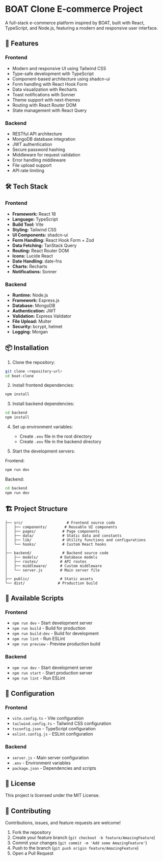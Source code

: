 # BOAT Clone E-commerce Project

A full-stack e-commerce platform inspired by BOAT, built with React, TypeScript, and Node.js, featuring a modern and responsive user interface.

## 🚀 Features

### Frontend
- Modern and responsive UI using Tailwind CSS
- Type-safe development with TypeScript
- Component-based architecture using shadcn-ui
- Form handling with React Hook Form
- Data visualization with Recharts
- Toast notifications with Sonner
- Theme support with next-themes
- Routing with React Router DOM
- State management with React Query

### Backend
- RESTful API architecture
- MongoDB database integration
- JWT authentication
- Secure password hashing
- Middleware for request validation
- Error handling middleware
- File upload support
- API rate limiting

## 🛠️ Tech Stack

### Frontend
- **Framework:** React 18
- **Language:** TypeScript
- **Build Tool:** Vite
- **Styling:** Tailwind CSS
- **UI Components:** shadcn-ui
- **Form Handling:** React Hook Form + Zod
- **Data Fetching:** TanStack Query
- **Routing:** React Router DOM
- **Icons:** Lucide React
- **Date Handling:** date-fns
- **Charts:** Recharts
- **Notifications:** Sonner

### Backend
- **Runtime:** Node.js
- **Framework:** Express.js
- **Database:** MongoDB
- **Authentication:** JWT
- **Validation:** Express Validator
- **File Upload:** Multer
- **Security:** bcrypt, helmet
- **Logging:** Morgan

## 📦 Installation

1. Clone the repository:
```bash
git clone <repository-url>
cd boat-clone
```

2. Install frontend dependencies:
```bash
npm install
```

3. Install backend dependencies:
```bash
cd backend
npm install
```

4. Set up environment variables:
   - Create `.env` file in the root directory
   - Create `.env` file in the backend directory

5. Start the development servers:

Frontend:
```bash
npm run dev
```

Backend:
```bash
cd backend
npm run dev
```

## 🏗️ Project Structure

```
├── src/                    # Frontend source code
│   ├── components/        # Reusable UI components
│   ├── pages/            # Page components
│   ├── data/             # Static data and constants
│   ├── lib/              # Utility functions and configurations
│   └── hooks/            # Custom React hooks
│
├── backend/              # Backend source code
│   ├── models/          # Database models
│   ├── routes/          # API routes
│   ├── middleware/      # Custom middleware
│   └── server.js        # Main server file
│
├── public/              # Static assets
└── dist/               # Production build
```

## 🚀 Available Scripts

### Frontend
- `npm run dev` - Start development server
- `npm run build` - Build for production
- `npm run build:dev` - Build for development
- `npm run lint` - Run ESLint
- `npm run preview` - Preview production build

### Backend
- `npm run dev` - Start development server
- `npm run start` - Start production server
- `npm run lint` - Run ESLint

## 🔧 Configuration

### Frontend
- `vite.config.ts` - Vite configuration
- `tailwind.config.ts` - Tailwind CSS configuration
- `tsconfig.json` - TypeScript configuration
- `eslint.config.js` - ESLint configuration

### Backend
- `server.js` - Main server configuration
- `.env` - Environment variables
- `package.json` - Dependencies and scripts

## 📝 License

This project is licensed under the MIT License.

## 🤝 Contributing

Contributions, issues, and feature requests are welcome!

1. Fork the repository
2. Create your feature branch (`git checkout -b feature/AmazingFeature`)
3. Commit your changes (`git commit -m 'Add some AmazingFeature'`)
4. Push to the branch (`git push origin feature/AmazingFeature`)
5. Open a Pull Request
